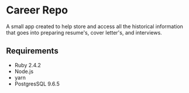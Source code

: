 # Career Repo

A small app created to help store and access all the historical information that
goes into preparing resume's, cover letter's, and interviews.

## Requirements

- Ruby 2.4.2
- Node.js
- yarn
- PostgresSQL 9.6.5
